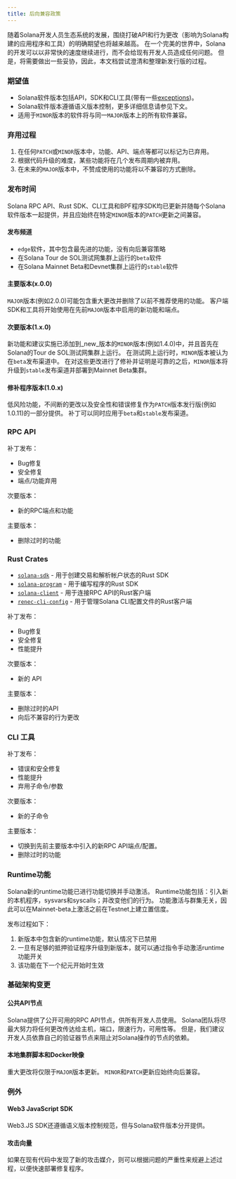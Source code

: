 ```yaml
---
title: 后向兼容政策
---
```


随着Solana开发人员生态系统的发展，围绕打破API和行为更改（影响为Solana构建的应用程序和工具）的明确期望也将越来越高。 在一个完美的世界中，Solana的开发可以以非常快的速度继续进行，而不会给现有开发人员造成任何问题。 但是，将需要做出一些妥协，因此，本文档尝试澄清和整理新发行版的过程。

### 期望值

- Solana软件版本包括API，SDK和CLI工具(带有一些[exceptions](#exceptions))。
- Solana软件版本遵循语义版本控制，更多详细信息请参见下文。
- 适用于`MINOR`版本的软件将与同一`MAJOR`版本上的所有软件兼容。

### 弃用过程

1. 在任何`PATCH`或`MINOR`版本中，功能、API、端点等都可以标记为已弃用。
2. 根据代码升级的难度，某些功能将在几个发布周期内被弃用。
3. 在未来的`MAJOR`版本中，不赞成使用的功能将以不兼容的方式删除。

### 发布时间

Solana RPC API、Rust SDK、CLI工具和BPF程序SDK均已更新并随每个Solana软件版本一起提供，并且应始终在特定`MINOR`版本的`PATCH`更新之间兼容。

#### 发布频道

- `edge`软件，其中包含最先进的功能，没有向后兼容策略
- 在Solana Tour de SOL测试网集群上运行的`beta`软件
- 在Solana Mainnet Beta和Devnet集群上运行的`stable`软件

#### 主要版本(x.0.0)

`MAJOR`版本(例如2.0.0)可能包含重大更改并删除了以前不推荐使用的功能。 客户端SDK和工具将开始使用在先前`MAJOR`版本中启用的新功能和端点。

#### 次要版本(1.x.0)

新功能和建议实施已添加到_new_版本的`MINOR`版本(例如1.4.0)中，并且首先在Solana的Tour de SOL测试网集群上运行。 在测试网上运行时，`MINOR`版本被认为在`beta`发布渠道中。 在对这些更改进行了修补并证明是可靠的之后，`MINOR`版本将升级到`stable`发布渠道并部署到Mainnet Beta集群。

#### 修补程序版本(1.0.x)

低风险功能，不间断的更改以及安全性和错误修复作为`PATCH`版本发行版(例如1.0.11)的一部分提供。 补丁可以同时应用于`beta`和`stable`发布渠道。

### RPC API

补丁发布：
- Bug修复
- 安全修复
- 端点/功能弃用

次要版本：
- 新的RPC端点和功能

主要版本：
- 删除过时的功能

### Rust Crates

* [`solana-sdk`](https://docs.rs/solana-sdk/) - 用于创建交易和解析帐户状态的Rust SDK
* [`solana-program`](https://docs.rs/solana-program/) - 用于编写程序的Rust SDK
* [`solana-client`](https://docs.rs/solana-client/) - 用于连接RPC API的Rust客户端
* [`renec-cli-config`](https://docs.rs/renec-cli-config/) - 用于管理Solana CLI配置文件的Rust客户端

补丁发布：
- Bug修复
- 安全修复
- 性能提升

次要版本：
- 新的 API

主要版本：
- 删除过时的API
- 向后不兼容的行为更改

### CLI 工具

补丁发布：
- 错误和安全修复
- 性能提升
- 弃用子命令/参数

次要版本：
- 新的子命令

主要版本：
- 切换到先前主要版本中引入的新RPC API端点/配置。
- 删除过时的功能

### Runtime功能

Solana新的runtime功能已进行功能切换并手动激活。 Runtime功能包括：引入新的本机程序，sysvars和syscalls；并改变他们的行为。 功能激活与群集无关，因此可以在Mainnet-beta上激活之前在Testnet上建立置信度。

发布过程如下：

1. 新版本中包含新的runtime功能，默认情况下已禁用
2. 一旦有足够的抵押验证程序升级到新版本，就可以通过指令手动激活runtime功能开关
3. 该功能在下一个纪元开始时生效

### 基础架构变更

#### 公共API节点

Solana提供了公开可用的RPC API节点，供所有开发人员使用。 Solana团队将尽最大努力将任何更改传达给主机，端口，限速行为，可用性等。 但是，我们建议开发人员依靠自己的验证器节点来阻止对Solana操作的节点的依赖。

#### 本地集群脚本和Docker映像

重大更改将仅限于`MAJOR`版本更新。 `MINOR`和`PATCH`更新应始终向后兼容。

### 例外

#### Web3 JavaScript SDK

Web3.JS SDK还遵循语义版本控制规范，但与Solana软件版本分开提供。

#### 攻击向量

如果在现有代码中发现了新的攻击媒介，则可以根据问题的严重性来规避上述过程，以便快速部署修复程序。
